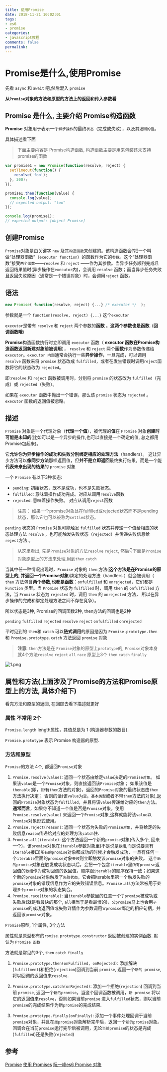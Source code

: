 ```yaml
---
title: 使用Promise
date: 2018-11-21 10:02:01
tags:
- es6
- promise
categories:
- javascript教程
comments: false
permalink:
---
```


# Promise是什么,使用Promise

先看 `async` 和 `await` 吧,然后混入 `promise`

**从`Promise`对象的方法和原型的方法上的返回和传入参数看**

## Promise 是什么, 主要介绍 Promise构造函数

**Promise** 对象用于表示一个`异步操作`的最终`状态`（完成或失败），以及其`返回的值`。

具体描述看下面

> 下面主要内容是 Promise构造函数, 构造函数主要是用来包装还未支持promise的函数

```javascript
var promise1 = new Promise(function(resolve, reject) {
  setTimeout(function() {
    resolve('foo');
  }, 300);
});

promise1.then(function(value) {
  console.log(value);
  // expected output: "foo"
});

console.log(promise1);
// expected output: [object Promise]
```

## 创建Promise

`Promise`对象是由关键字 `new` 及其`构造函数`来创建的。该构造函数会?把一个叫做“处理器函数”（`executor function`）的函数作为它的`参数`。这个“处理器函数”接受`两个函数`——`resolve` 和 `reject` ——作为其参数。当异步任务顺利完成且返回结果值时(异步操作在`executor`内)，会调用 `resolve` 函数；而当异步任务失败且返回失败原因（通常是一个错误对象）时，会调用`reject` 函数。

## 语法

```javascript
new Promise( function(resolve, reject) {...} /* executor */  );
```

参数就是一个 `function(resolve, reject) {...}` 这个`executor`

`executor`是带有 `resolve` 和 `reject` 两个参数的**函数** 。**这两个参数也是函数**. (**回调函数哦**)

**Promise**构造函数执行时立即调用 `executor` 函数（ **executor 函数在Promise构造函数返回新建对象前被调用**）， `resolve` 和 `reject` 两个**函数**作为参数传递给 `executor`。`executor 内部`通常会执行一些**异步操作**，一旦完成，可以调用 `resolve` 函数来将 `promise` 状态改成  `fulfilled`，或者在发生错误时调用`reject`函数将它的状态改为 `rejected`。

即:`resolve` 和 `reject` 函数被调用时，分别将 `promise` 的状态改为 `fulfilled`（完成）或 `rejected`（失败）。

如果在 `executor` 函数中抛出一个错误，那么该 `promise` 状态为 `rejected` 。 `executor` 函数的返回值被忽略。

## 描述

`Promise` 对象是一个代理对象（**代理一个值**），被代理的**值**在 `Promise` 对象**创建时可能是未知的**(比如可以是一个异步的操作,也可以直接是一个确定的值, 总之都用Promise包起来)。

它**允许你为异步操作的成功和失败分别绑定相应的处理方法**（handlers）。 这让异步方法可以**像同步方法**那样返回值，但**并不是立即返回**最终执行结果，而是一个能**代表未来出现的结果**的 `promise` 对象

一个 `Promise` 有以下3种状态:

* `pending`: 初始状态，既不是成功，也不是失败状态。
* `fulfilled`: 意味着操作成功完成。对应从调用`resolve`函数
* `rejected`: 意味着操作失败。  对应从调用`reject`函数

> 注意： 如果一个promise对象处在fulfilled或rejected状态而不是pending状态，那么它也可以被称为`settled`状态。

`pending` 状态的 `Promise` 对象可能触发 `fulfilled` 状态并传递一个值给相应的状态处理方法 `resolve` ，也可能触发失败状态（`rejected`）并传递失败信息给 `reject`方法 。

> 从这里看出, 先是`Promise`对象的方法`resolve` `reject`, 然后👇下面是`Promise`对象原型上的方法来处理,用到`then` `catch`

当其中任一种情况出现时，`Promise` 对象的 `then` 方法(**这个方法是在Promise的原型上的, 并返回一个Promise对象**)绑定的处理方法（handlers ）就会被调用（ `then` 方法包含**两个参数,也都是函数**：`onfulfilled` 和 `onrejected`，它们都是 `Function` 类型。当 `Promise` 状态为 `fulfilled` 时，调用 `then` 的 `onfulfilled` 方法，当 `Promise` 状态为 `rejected` 时，调用 `then` 的 `onrejected` 方法， 所以在异步操作的完成和绑定处理方法之间不存在竞争）。

所以状态是3种, Promise的回调函数2种, then方法的回调也是2种

`pending` `fulfilled` `rejected`
`resolve` `reject`
`onfulfilled` `onrejected`

平时见到的 `then`和 `catch` 可以**链式调用**的原因是因为 `Promise.prototype.then` 和  `Promise.prototype.catch` 方法返回  `promise` 对象

> **注意**: `then`方法是在 `Promise`对象的原型上`prototype`的, `Promise`对象本身就4个方法`resolve` `reject` `all` `race`
> 原型上3个 `then` `catch` `finally`

![1.png](1.png)

## 属性和方法(上面涉及了Promise的方法和Promise原型上的方法, 具体介绍下)

看完方法和原型的返回, 在回顾去看下描述就更好

### 属性 不常用 2个

`Promise.length` length属性，其值总是为 1 (构造器参数的数目).

`Promise.prototype` 表示 Promise 构造器的原型.

### 方法和原型

`Promise`的方法 4个, 都返回`Promise`对象

1. `Promise.resolve(value)`:   返回一个状态由给定`value`决定的`Promise对象`。
如果该`value`是一个`Promise`对象，则直接返回该`Promise`对象；
如果该值是`thenable`(即，带有`then`方法的对象)，返回的`Promise`对象的最终状态由`then`方法执行决定；
否则的话(该`value`为`空`，`基本类型`或者不带`then`方法的对象),返回的`Promise`对象状态为`fulfilled`，并且将该`value`传递给对应的`then`方法。
**通常而言**，如果你不知道一个值是否是`Promise`对象，使用`Promise.resolve(value)` 来返回一个`Promise`对象,这样就能将该`value`以`Promise`对象形式使用。
2. `Promise.reject(reason)`:   返回一个状态为失败的`Promise对象`，并将给定的失败信息`reason`传递给对应的处理方法`catch`住.
3. `Promise.all(iterable)`:    这个方法返回一个新的`promise`对象(传入多个, 回来一个)，该`promise`对象在`iterable`参数对象里(不是说是`数组`,而是说要具有`iterable`接口)`所有的promise`对象都成功的时候才会触发成功，一旦有任何一个`iterable`里面的`promise`对象`失败`则立即触发该`promise`对象的失败。
这个`新的promise`对象在触发成功状态以后，会把一个包含`iterable`里`所有promise`返回值的`数组`作为成功回调的返回值，顺序跟`iterable`的顺序保持一致；如果这个新的`promise`对象触发了`失败状态`，它会把iterable里第一个触发失败的`promise`对象的错误信息作为它的失败错误信息。`Promise.all`方法常被用于处理`多个promise`对象的状态集合。
4. `Promise.race(iterable)`:   当`iterable`参数里的任意一个`子promise`被成功或失败后(就是看最快的那个, `all`相当于是看最慢的)，`父promise`马上也会用`子promise`的成功返回值或失败详情作为参数调用`父promise`绑定的相应句柄，并返回该`promise`对象。

`Promise`原型, 1个属性, 3个方法

属性就是原型都有的`romise.prototype.constructor` 返回被创建的实例函数.  默认为 `Promise 函数`

方法就是常见的3个, `then` `catch` `finally`

1. `Promise.prototype.then(onFulfilled, onRejected)`:  添加解决(`fulfillment`)和拒绝(`rejection`)回调到当前 `promise`, 返回一个`新的 promise`, 将以回调的返回值来`resolve`.

2. `Promise.prototype.catch(onRejected)`:  添加一个拒绝(`rejection`) 回调到当前 `promise`, 返回一个`新的promise`。当这个回调函数被调用，`新 promise` 将以它的返回值来`resolve`，否则如果当前`promise` 进入`fulfilled`状态，则以当前`promise`的完成结果作为新`promise`的完成结果.

3. `Promise.prototype.finally(onFinally)`: 添加一个事件处理回调于当前`promise`对象，并且在`原promise`对象解析完毕后，返回一个`新的promise`对象。回调会在当前`promise`运行完毕后被调用，无论`当前promise`的状态是完成(`fulfilled`)还是失败(`rejected`)

## 参考

[Promise](https://developer.mozilla.org/zh-CN/docs/Web/JavaScript/Reference/Global_Objects/Promise)
[使用 Promises](https://developer.mozilla.org/zh-CN/docs/Web/JavaScript/Guide/Using_promises)
[阮一峰es6 Promise 对象](http://es6.ruanyifeng.com/?search=import&x=0&y=0#docs/promise)